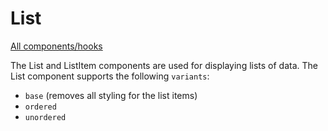 # List

[All components/hooks](../index.md)

The List and ListItem components are used for displaying lists of data. The List
component supports the following `variants`:

- `base` (removes all styling for the list items)
- `ordered`
- `unordered`
